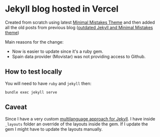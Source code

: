 # Jekyll blog hosted in Vercel

Created from scratch using latest [Minimal Mistakes Theme](https://mmistakes.github.io/minimal-mistakes/) and then added all the old posts from previous blog ([outdated Jekyll and Minimal Mistakes theme](https://github.com/jpallares/minimal-mistakes))

Main reasons for the change:
- Now is easier to update since it's a ruby gem.
- Spain data provider (Movistar) was not providing access to Github.

## How to test locally

You will need to have `ruby` and `jekyll` then:

`bundle exec jekyll serve`

## Caveat

Since I have a very custom [multilanguage approach for Jekyll](https://juan.pallares.me/configure-jekyll-multi-language-without-plugin/). I have inside `_layouts` folder an override of the layouts inside the gem. If I update the gem I might have to update the layouts manually.